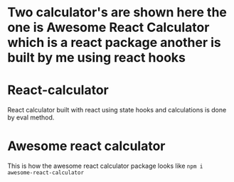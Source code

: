 # Two calculator's are shown here the one is Awesome React Calculator which is a react package another is built by me using react hooks 

# React-calculator
React calculator built with react using state hooks and calculations is done by eval method.

# Awesome react calculator
This is how the awesome react calculator package looks like 
 `npm i awesome-react-calculator` 

